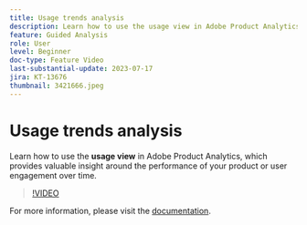 ```yaml
---
title: Usage trends analysis
description: Learn how to use the usage view in Adobe Product Analytics, which provides valuable insight around the performance of your product or user engagement over time.
feature: Guided Analysis
role: User
level: Beginner
doc-type: Feature Video
last-substantial-update: 2023-07-17
jira: KT-13676
thumbnail: 3421666.jpeg
---
```


# Usage trends analysis

Learn how to use the **usage view** in Adobe Product Analytics, which provides valuable insight around the performance of your product or user engagement over time.

>[!VIDEO](https://video.tv.adobe.com/v/3421666/?learn=on)

For more information, please visit the [documentation](https://experienceleague.adobe.com/docs/analytics-platform/using/guided-analysis/trends/usage.html).
